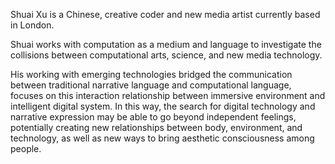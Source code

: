 Shuai Xu is a Chinese, creative coder and new media artist currently based in London.

Shuai works with computation as a medium and language to investigate the collisions between computational arts, science, and new media technology.

His working with emerging technologies bridged the communication between traditional narrative language and computational language, focuses on this interaction relationship between immersive environment and intelligent digital system. In this way, the search for digital technology and narrative expression may be able to go beyond independent feelings, potentially creating new relationships between body, environment, and technology, as well as new ways to bring aesthetic consciousness among people.
